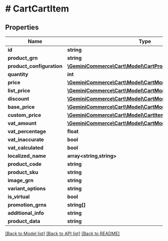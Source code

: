 # # CartCartItem


## Properties 


Name | Type | Description | Notes
------------ | ------------- | ------------- | -------------
**id**| **string** |   | [optional]
**product_grn**| **string** |   | [optional]
**product_configuration**| [**\GeminiCommerce\Cart\Model\CartProductConfigurationStep[]**](CartProductConfigurationStep.md) |   | [optional]
**quantity**| **int** |   | [optional]
**price**| [**\GeminiCommerce\Cart\Model\CartMoney**](CartMoney.md) |   | [optional]
**list_price**| [**\GeminiCommerce\Cart\Model\CartMoney**](CartMoney.md) |   | [optional]
**discount**| [**\GeminiCommerce\Cart\Model\CartMoney**](CartMoney.md) |   | [optional]
**base_price**| [**\GeminiCommerce\Cart\Model\CartMoney**](CartMoney.md) |   | [optional]
**custom_price**| [**\GeminiCommerce\Cart\Model\CartItemCustomPrice**](CartItemCustomPrice.md) |   | [optional]
**vat_amount**| [**\GeminiCommerce\Cart\Model\CartMoney**](CartMoney.md) |   | [optional]
**vat_percentage**| **float** |   | [optional]
**vat_inaccurate**| **bool** |   | [optional]
**vat_calculated**| **bool** |   | [optional]
**localized_name**| **array<string,string>** |   | [optional]
**product_code**| **string** |   | [optional]
**product_sku**| **string** |   | [optional]
**image_grn**| **string** |   | [optional]
**variant_options**| **string** |   | [optional]
**is_virtual**| **bool** |   | [optional]
**promotion_grns**| **string[]** |   | [optional]
**additional_info**| **string** |   | [optional]
**product_data**| **string** |   | [optional]


[[Back to Model list]](../../README.md#models) [[Back to API list]](../../README.md#endpoints) [[Back to README]](../../README.md)

